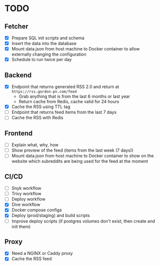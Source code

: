 # TODO

## Fetcher

- [x] Prepare SQL init scripts and schema
- [x] Insert the data into the database
- [x] Mount data.json from host machine to Docker container to allow externally changing the configuration
- [x] Schedule to run twice per day

## Backend

- [x] Endpoint that returns generated RSS 2.0 and return at `https://rss.gordon-pn.com/feed`
  - Grab anything that is from the last 6 months or last year
  - Return cache from Redis, cache valid for 24 hours
- [x] Cache the RSS using TTL tag
- [ ] Endpoint that returns feed items from the last 7 days
- [ ] Cache the RSS with Redis

## Frontend

- [ ] Explain what, why, how
- [ ] Show preview of the feed (items from the last week (7 days))
- [ ] Mount data.json from host machine to Docker container to show on the website which subreddits are being used for the feed at the moment

## CI/CD

- [ ] Snyk workflow
- [ ] Trivy workflow
- [ ] Deploy workflow
- [x] Dive workflow
- [x] Docker compose configs
- [x] Deploy (prod/staging) and build scripts
- [ ] Improve deploy scripts (if postgres volumes don't exist, then create and init them)

## Proxy

- [x] Need a NGINX or Caddy proxy
- [x] Cache the RSS feed
